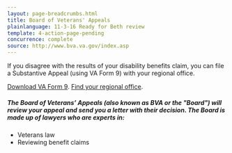 ```yaml
---
layout: page-breadcrumbs.html
title: Board of Veterans' Appeals
plainlanguage: 11-3-16 Ready for Beth review
template: 4-action-page-pending
concurrence: complete
source: http://www.bva.va.gov/index.asp
---
```


If you disagree with the results of your disability benefits claim, you can file a Substantive Appeal (using VA Form 9) with your regional office.

[Download VA Form 9](http://www.va.gov/vaforms/va/pdf/VA9.pdf).
[Find your regional office](http://www.benefits.va.gov/benefits/offices.asp).


<div class="call-out" markdown="0">

##### The Board of Veterans’ Appeals (also known as BVA or the "Board") will review your appeal and send you a letter with their decision. The Board is made up of lawyers who are experts in:
  - Veterans law
  - Reviewing benefit claims
</div>
